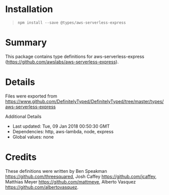 # Installation
> `npm install --save @types/aws-serverless-express`

# Summary
This package contains type definitions for aws-serverless-express (https://github.com/awslabs/aws-serverless-express).

# Details
Files were exported from https://www.github.com/DefinitelyTyped/DefinitelyTyped/tree/master/types/aws-serverless-express

Additional Details
 * Last updated: Tue, 09 Jan 2018 00:50:30 GMT
 * Dependencies: http, aws-lambda, node, express
 * Global values: none

# Credits
These definitions were written by Ben Speakman <https://github.com/threesquared>, Josh Caffey <https://github.com/jcaffey>, Matthias Meyer <https://github.com/mattmeye>, Alberto Vasquez <https://github.com/albertovasquez>.
